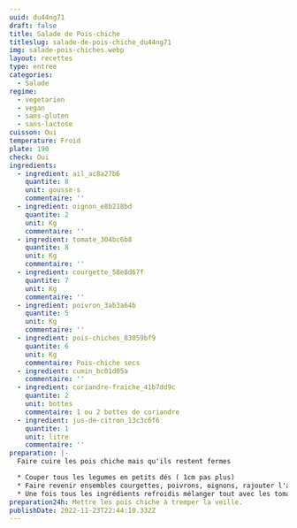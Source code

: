 ```yaml
---
uuid: du44ng71
draft: false
title: Salade de Pois-chiche
titleslug: salade-de-pois-chiche_du44ng71
img: salade-pois-chiches.webp
layout: recettes
type: entree
categories:
  - Salade
regime:
  - vegetarien
  - vegan
  - sans-gluten
  - sans-lactose
cuisson: Oui
temperature: Froid
plate: 190
check: Oui
ingredients:
  - ingredient: ail_ac8a27b6
    quantite: 8
    unit: gousse·s
    commentaire: ''
  - ingredient: oignon_e8b218bd
    quantite: 2
    unit: Kg
    commentaire: ''
  - ingredient: tomate_304bc6b8
    quantite: 8
    unit: Kg
    commentaire: ''
  - ingredient: courgette_58e8d67f
    quantite: 7
    unit: Kg
    commentaire: ''
  - ingredient: poivron_3ab3a64b
    quantite: 5
    unit: Kg
    commentaire: ''
  - ingredient: pois-chiches_83059bf9
    quantite: 6
    unit: Kg
    commentaire: Pois-chiche secs
  - ingredient: cumin_bc01d05a
    commentaire: ''
  - ingredient: coriandre-fraiche_41b7dd9c
    quantite: 2
    unit: bottes
    commentaire: 1 ou 2 bottes de coriandre
  - ingredient: jus-de-citron_13c3c6f6
    quantite: 1
    unit: litre
    commentaire: ''
preparation: |-
  Faire cuire les pois chiche mais qu'ils restent fermes

  * Couper tous les legumes en petits dés ( 1cm pas plus)
  * Faire revenir ensembles courgettes, poivrons, oignons, rajouter l'ail à la fin.
  * Une fois tous les ingrédients refroidis mélanger tout avec les tomates et l'herbe.
preparation24h: Mettre les pois chiche à tremper la veille.
publishDate: 2022-11-23T22:44:10.332Z
---
```

